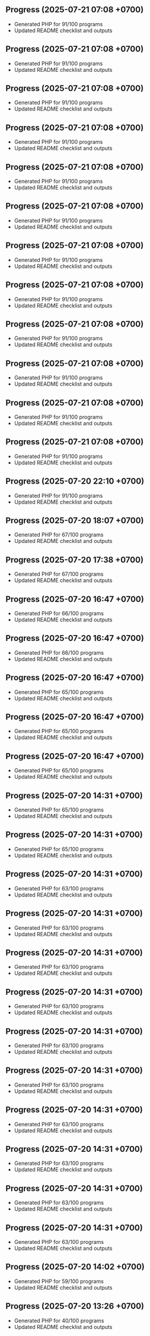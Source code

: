 ## Progress (2025-07-21 07:08 +0700)
- Generated PHP for 91/100 programs
- Updated README checklist and outputs

## Progress (2025-07-21 07:08 +0700)
- Generated PHP for 91/100 programs
- Updated README checklist and outputs

## Progress (2025-07-21 07:08 +0700)
- Generated PHP for 91/100 programs
- Updated README checklist and outputs

## Progress (2025-07-21 07:08 +0700)
- Generated PHP for 91/100 programs
- Updated README checklist and outputs

## Progress (2025-07-21 07:08 +0700)
- Generated PHP for 91/100 programs
- Updated README checklist and outputs

## Progress (2025-07-21 07:08 +0700)
- Generated PHP for 91/100 programs
- Updated README checklist and outputs

## Progress (2025-07-21 07:08 +0700)
- Generated PHP for 91/100 programs
- Updated README checklist and outputs

## Progress (2025-07-21 07:08 +0700)
- Generated PHP for 91/100 programs
- Updated README checklist and outputs

## Progress (2025-07-21 07:08 +0700)
- Generated PHP for 91/100 programs
- Updated README checklist and outputs

## Progress (2025-07-21 07:08 +0700)
- Generated PHP for 91/100 programs
- Updated README checklist and outputs

## Progress (2025-07-21 07:08 +0700)
- Generated PHP for 91/100 programs
- Updated README checklist and outputs

## Progress (2025-07-21 07:08 +0700)
- Generated PHP for 91/100 programs
- Updated README checklist and outputs

## Progress (2025-07-20 22:10 +0700)
- Generated PHP for 91/100 programs
- Updated README checklist and outputs

## Progress (2025-07-20 18:07 +0700)
- Generated PHP for 67/100 programs
- Updated README checklist and outputs

## Progress (2025-07-20 17:38 +0700)
- Generated PHP for 67/100 programs
- Updated README checklist and outputs

## Progress (2025-07-20 16:47 +0700)
- Generated PHP for 66/100 programs
- Updated README checklist and outputs

## Progress (2025-07-20 16:47 +0700)
- Generated PHP for 66/100 programs
- Updated README checklist and outputs

## Progress (2025-07-20 16:47 +0700)
- Generated PHP for 65/100 programs
- Updated README checklist and outputs

## Progress (2025-07-20 16:47 +0700)
- Generated PHP for 65/100 programs
- Updated README checklist and outputs

## Progress (2025-07-20 16:47 +0700)
- Generated PHP for 65/100 programs
- Updated README checklist and outputs

## Progress (2025-07-20 14:31 +0700)
- Generated PHP for 65/100 programs
- Updated README checklist and outputs

## Progress (2025-07-20 14:31 +0700)
- Generated PHP for 65/100 programs
- Updated README checklist and outputs

## Progress (2025-07-20 14:31 +0700)
- Generated PHP for 63/100 programs
- Updated README checklist and outputs

## Progress (2025-07-20 14:31 +0700)
- Generated PHP for 63/100 programs
- Updated README checklist and outputs

## Progress (2025-07-20 14:31 +0700)
- Generated PHP for 63/100 programs
- Updated README checklist and outputs

## Progress (2025-07-20 14:31 +0700)
- Generated PHP for 63/100 programs
- Updated README checklist and outputs

## Progress (2025-07-20 14:31 +0700)
- Generated PHP for 63/100 programs
- Updated README checklist and outputs

## Progress (2025-07-20 14:31 +0700)
- Generated PHP for 63/100 programs
- Updated README checklist and outputs

## Progress (2025-07-20 14:31 +0700)
- Generated PHP for 63/100 programs
- Updated README checklist and outputs

## Progress (2025-07-20 14:31 +0700)
- Generated PHP for 63/100 programs
- Updated README checklist and outputs

## Progress (2025-07-20 14:31 +0700)
- Generated PHP for 63/100 programs
- Updated README checklist and outputs

## Progress (2025-07-20 14:31 +0700)
- Generated PHP for 63/100 programs
- Updated README checklist and outputs

## Progress (2025-07-20 14:02 +0700)
- Generated PHP for 59/100 programs
- Updated README checklist and outputs

## Progress (2025-07-20 13:26 +0700)
- Generated PHP for 40/100 programs
- Updated README checklist and outputs
